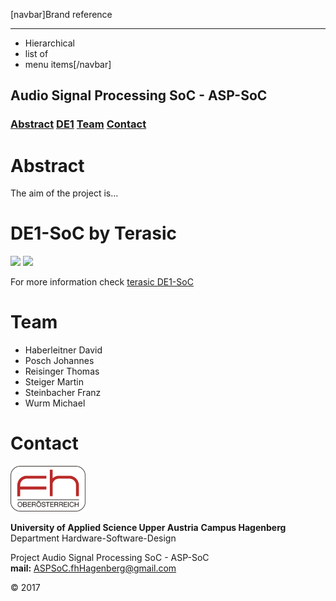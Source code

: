 [navbar]Brand reference
***
* Hierarchical
 * list of
 * menu items[/navbar]
 
## Audio Signal Processing SoC - ASP-SoC

### [Abstract](#abstract) [DE1](#de1-soc-by-terasic) [Team](#team) [Contact](#contact)

# Abstract

The aim of the project is...

# DE1-SoC by Terasic

<img src="http://www.terasic.com.tw/attachment/archive/836/image/image_71_thumb.jpg" width="600" >

<img src="http://www.terasic.com.tw/attachment/archive/836/image/DE1-SoC_Layout_top_01-01.jpg" width="600" >

For more information check [terasic DE1-SoC](http://www.terasic.com.tw/cgi-bin/page/archive.pl?Language=English&No=836 "Terasic Homepage")

# Team

- Haberleitner David
- Posch Johannes
- Reisinger Thomas
- Steiger Martin
- Steinbacher Franz
- Wurm Michael

# Contact

<img src="/Pictures/fhLogo.png" width="120" >

**University of Applied Science Upper Austria**
**Campus Hagenberg**  
Department Hardware-Software-Design

Project Audio Signal Processing SoC - ASP-SoC  
**mail:** ASPSoC.fhHagenberg@gmail.com  

© 2017
